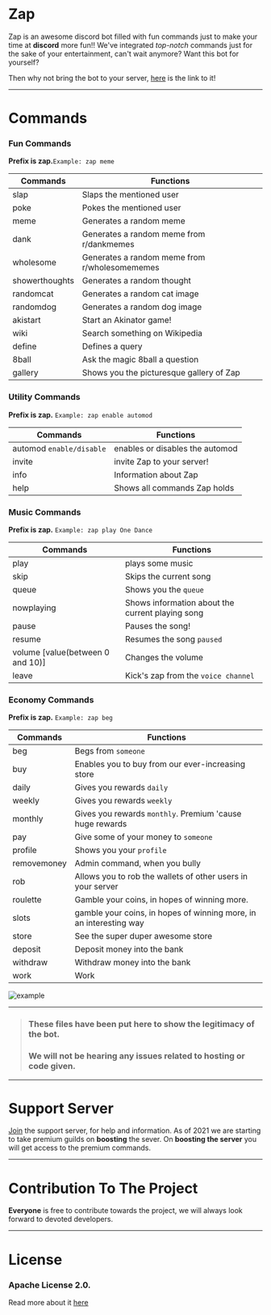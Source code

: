 

# Zap




Zap is an awesome discord bot filled with fun commands just to make your time at **discord** more fun!!
We've integrated *top-notch* commands just for the sake of your entertainment, can't wait anymore? Want this bot for yourself?

Then why not bring the bot to your server, [here](https://discord.com/api/oauth2/authorize?client_id=790482144665403422&permissions=1580592496&scope=bot) is the link to it!

---------------------------
# Commands

### Fun Commands

**Prefix is zap.**```Example: zap meme```

| Commands      | Functions     |
| ------------- | ------------- |
| slap          | Slaps the mentioned user|
| poke          | Pokes the mentioned user|
| meme          | Generates a random meme |
| dank          | Generates a random meme from r/dankmemes |
| wholesome     | Generates a random meme from r/wholesomememes|
| showerthoughts| Generates a random thought |
| randomcat     | Generates a random cat image|
 | randomdog    | Generates a random dog image  |
 | akistart     | Start an Akinator game!      |
| wiki        | Search something on Wikipedia |
|define      | Defines a query |
| 8ball     | Ask the magic 8ball a question |
| gallery   | Shows you the picturesque gallery of Zap|




### Utility Commands

**Prefix is zap.** ```Example: zap enable automod```

| Commands      | Functions     |
| ------------- | ------------- |
| automod `enable/disable` | enables or disables the automod|
| invite                  |  invite Zap to your server! |
| info                   | Information about Zap  |
| help                   | Shows all commands Zap holds |


### Music Commands

**Prefix is zap.** ```Example: zap play One Dance```

| Commands      | Functions     |
| ------------- | ------------- |
| play | plays some music|
| skip | Skips the current song |
| queue | Shows you the `queue`|
| nowplaying | Shows information about the current playing song |
| pause  | Pauses the song! |
| resume | Resumes the song `paused` |
| volume [value(between 0 and 10)] | Changes the volume |
| leave  | Kick's zap from the `voice channel` |


### Economy Commands

**Prefix is zap.** ```Example: zap beg ```


| Commands      | Functions     |
| ------------- | ------------- |
| beg  | Begs from `someone`|
| buy | Enables you to buy from our ever-increasing store|
| daily | Gives you rewards `daily` |
| weekly | Gives you rewards `weekly` |
| monthly | Gives you rewards `monthly`. Premium 'cause huge rewards|
|pay | Give some of your money to `someone` |
| profile | Shows you your `profile` |
| removemoney | Admin command, when you bully |
| rob   | Allows you to rob the wallets of other users in your server| 
| roulette |  Gamble your coins, in hopes of winning more.|
| slots| gamble your coins, in hopes of winning more, in an interesting way |
| store | See the super duper awesome store |
| deposit | Deposit money into the bank |
|withdraw | Withdraw money into the bank|
|work     | Work |



![example](https://cdn.discordapp.com/attachments/791589454929330197/794521828378279966/ezgif-1-dd9721fc00d8.gif)

----------------------
>### **These files have been put here to show the legitimacy of the bot.**
>### **We will not be hearing any issues related to hosting or code given.**

----------------------
# Support Server

[Join](https://discord.gg/7jgMAd2qpf) the support server, for help and information. As of 2021 we are starting to take premium guilds on **boosting** the sever. On **boosting the server** you will get access to the premium commands.


----------------------
# Contribution To The Project

**Everyone** is free to contribute towards the project, we will always look forward to devoted developers. 

----------------------
# License 

### Apache License 2.0. 

Read more about it [here](https://www.apache.org/licenses/LICENSE-2.0.txt)
